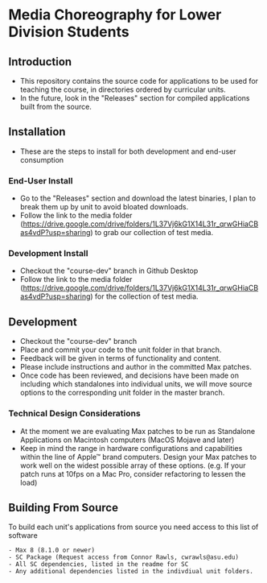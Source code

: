# Media Choreography for Lower Division Students

## Introduction
- This repository contains the source code for applications to be used for teaching the course, in directories ordered by curricular units.
- In the future, look in the "Releases" section for compiled applications built from the source.

## Installation
- These are the steps to install for both development and end-user consumption

### End-User Install
- Go to the "Releases" section and download the latest binaries, I plan to break them up by unit to avoid bloated downloads.
- Follow the link to the media folder (https://drive.google.com/drive/folders/1L37Vj6kG1X14L31r_qrwGHiaCBas4vdP?usp=sharing) to grab our collection of test media.
### Development Install
- Checkout the "course-dev" branch in Github Desktop
- Follow the link to the media folder (https://drive.google.com/drive/folders/1L37Vj6kG1X14L31r_qrwGHiaCBas4vdP?usp=sharing) for the collection of test media.

## Development
 - Checkout the "course-dev" branch
 - Place and commit your code to the unit folder in that branch.
 - Feedback will be given in terms of functionality and content.
 - Please include instructions and author in the committed Max patches.
 - Once code has been reviewed, and decisions have been made on including which standalones into individual units, we will move source options to the corresponding unit folder in the master branch.
 
 ### Technical Design Considerations
 - At the moment we are evaluating Max patches to be run as Standalone Applications on Macintosh computers (MacOS Mojave and later)
 - Keep in mind the range in hardware configurations and capabilities within the line of Apple™ brand computers. Design your Max patches to work well on the widest possible array of these options. (e.g. If your patch runs at 10fps on a Mac Pro, consider refactoring to lessen the load)

## Building From Source
 To build each unit's applications from source you need access to this list of software
    
    - Max 8 (8.1.0 or newer)
    - SC Package (Request access from Connor Rawls, cwrawls@asu.edu)
    - All SC dependencies, listed in the readme for SC
    - Any additional dependencies listed in the indivdiual unit folders.

